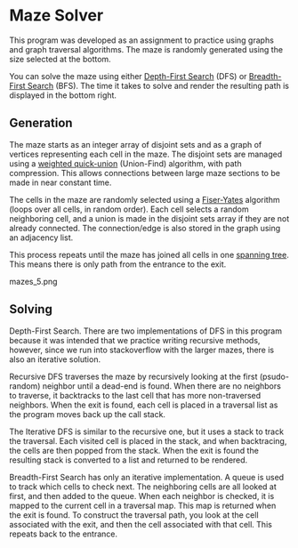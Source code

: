 # Maze Solver
This program was developed as an assignment to practice using graphs and
graph traversal algorithms. The maze is randomly generated using the size
selected at the bottom.

You can solve the maze using either [Depth-First Search](https://en.wikipedia.org/wiki/Depth-first_search) (DFS) or
[Breadth-First Search](https://en.wikipedia.org/wiki/Breadth-first_search) (BFS). The time it takes to solve and render
the resulting path is displayed in the bottom right.

## Generation
The maze starts as an integer array of disjoint sets and as a graph of vertices 
representing each cell in the maze. The disjoint sets are managed using a [weighted 
quick-union](https://medium.com/@dhaneshchaudhary99/union-find-by-rank-and-path-compression-5f461a5b9839)
(Union-Find) algorithm, with path compression. This allows connections 
between large maze sections to be made in near constant time.

The cells in the maze are randomly selected using a [Fiser-Yates](https://en.wikipedia.org/wiki/Fisher%E2%80%93Yates_shuffle)
algorithm (loops over all cells, in random order). Each cell selects a random neighboring
cell, and a union is made in the disjoint sets array if they are not already 
connected. The connection/edge is also stored in the graph using an adjacency list.

This process repeats until the maze has joined all cells in one [spanning tree](https://en.wikipedia.org/wiki/Spanning_tree). 
This means there is only path from the entrance to the exit. 

mazes_5.png 

## Solving

Depth-First Search. There are two implementations of DFS in this program because
it was intended that we practice writing recursive methods, however, since we run 
into stackoverflow with the larger mazes, there is also an iterative solution.

Recursive DFS traverses the maze by recursively looking at the first (psudo-random)
neighbor until a dead-end is found. When there are no neighbors to traverse, it 
backtracks to the last cell that has more non-traversed neighbors. When the exit is found,
each cell is placed in a traversal list as the program moves back up the call stack.

The Iterative DFS is similar to the recursive one, but it uses a stack to track the 
traversal. Each visited cell is placed in the stack, and when backtracing, the cells 
are then popped from the stack. When the exit is found the resulting stack is converted
to a list and returned to be rendered.

Breadth-First Search has only an iterative implementation. A queue is used to track which
cells to check next. The neighboring cells are all looked at first, and then added to the
queue. When each neighbor is checked, it is mapped to the current cell in a traversal map. 
This map is returned when the exit is found. To construct the traversal path, you
look at the cell associated with the exit, and then the cell associated with that cell.
This repeats back to the entrance.
